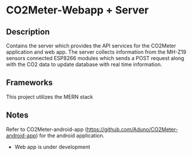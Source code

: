 # CO2Meter-Webapp + Server
## Description
Contains the server which provides the API services for the CO2Meter application and web app. The server collects information from the MH-Z19 sensors connected ESP8266 modules which sends a POST request along with the CO2 data to update database with real time information.

## Frameworks
This project utilizes the MERN stack

## Notes
Refer to CO2Meter-android-app (https://github.com/Aduno/CO2Meter-android-app) for the android application.

* Web app is under development
